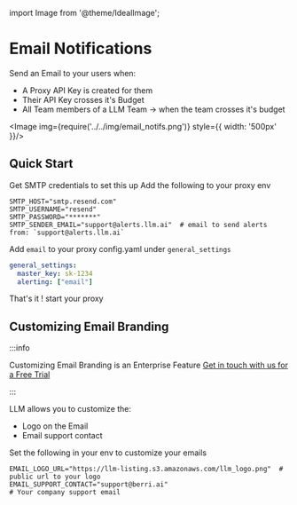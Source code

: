 import Image from '@theme/IdealImage';

# Email Notifications 

Send an Email to your users when:
- A Proxy API Key is created for them 
- Their API Key crosses it's Budget 
- All Team members of a LLM Team -> when the team crosses it's budget

<Image img={require('../../img/email_notifs.png')} style={{ width: '500px' }}/>

## Quick Start 

Get SMTP credentials to set this up
Add the following to your proxy env

```shell
SMTP_HOST="smtp.resend.com"
SMTP_USERNAME="resend"
SMTP_PASSWORD="*******"
SMTP_SENDER_EMAIL="support@alerts.llm.ai"  # email to send alerts from: `support@alerts.llm.ai`
```

Add `email` to your proxy config.yaml under `general_settings`

```yaml
general_settings:
  master_key: sk-1234
  alerting: ["email"]
```

That's it ! start your proxy

## Customizing Email Branding

:::info

Customizing Email Branding is an Enterprise Feature [Get in touch with us for a Free Trial](https://calendly.com/d/4mp-gd3-k5k/llm-1-1-onboarding-chat)

:::

LLM allows you to customize the:
- Logo on the Email
- Email support contact 

Set the following in your env to customize your emails

```shell
EMAIL_LOGO_URL="https://llm-listing.s3.amazonaws.com/llm_logo.png"  # public url to your logo
EMAIL_SUPPORT_CONTACT="support@berri.ai"                                    # Your company support email
```
